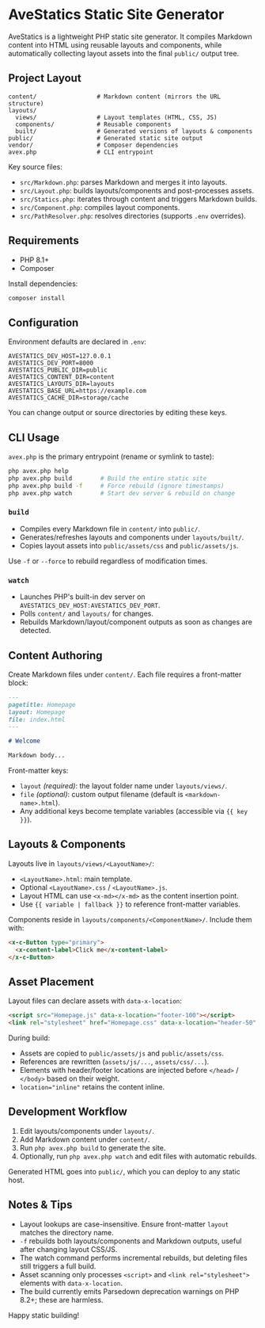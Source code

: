 # AveStatics Static Site Generator

AveStatics is a lightweight PHP static site generator. It compiles Markdown content into HTML using reusable layouts and components, while automatically collecting layout assets into the final `public/` output tree.

## Project Layout

```
content/                 # Markdown content (mirrors the URL structure)
layouts/
  views/                 # Layout templates (HTML, CSS, JS)
  components/            # Reusable components
  built/                 # Generated versions of layouts & components
public/                  # Generated static site output
vendor/                  # Composer dependencies
avex.php                 # CLI entrypoint
```

Key source files:
- `src/Markdown.php`: parses Markdown and merges it into layouts.
- `src/Layout.php`: builds layouts/components and post-processes assets.
- `src/Statics.php`: iterates through content and triggers Markdown builds.
- `src/Component.php`: compiles layout components.
- `src/PathResolver.php`: resolves directories (supports `.env` overrides).

## Requirements

- PHP 8.1+
- Composer

Install dependencies:

```bash
composer install
```

## Configuration

Environment defaults are declared in `.env`:

```
AVESTATICS_DEV_HOST=127.0.0.1
AVESTATICS_DEV_PORT=8000
AVESTATICS_PUBLIC_DIR=public
AVESTATICS_CONTENT_DIR=content
AVESTATICS_LAYOUTS_DIR=layouts
AVESTATICS_BASE_URL=https://example.com
AVESTATICS_CACHE_DIR=storage/cache
```

You can change output or source directories by editing these keys.

## CLI Usage

`avex.php` is the primary entrypoint (rename or symlink to taste):

```bash
php avex.php help
php avex.php build        # Build the entire static site
php avex.php build -f     # Force rebuild (ignore timestamps)
php avex.php watch        # Start dev server & rebuild on change
```

### `build`

- Compiles every Markdown file in `content/` into `public/`.
- Generates/refreshes layouts and components under `layouts/built/`.
- Copies layout assets into `public/assets/css` and `public/assets/js`.

Use `-f` or `--force` to rebuild regardless of modification times.

### `watch`

- Launches PHP's built-in dev server on `AVESTATICS_DEV_HOST:AVESTATICS_DEV_PORT`.
- Polls `content/` and `layouts/` for changes.
- Rebuilds Markdown/layout/component outputs as soon as changes are detected.

## Content Authoring

Create Markdown files under `content/`. Each file requires a front-matter block:

```markdown
---
pagetitle: Homepage
layout: Homepage
file: index.html
---

# Welcome

Markdown body...
```

Front-matter keys:
- `layout` *(required)*: the layout folder name under `layouts/views/`.
- `file` *(optional)*: custom output filename (default is `<markdown-name>.html`).
- Any additional keys become template variables (accessible via `{{ key }}`).

## Layouts & Components

Layouts live in `layouts/views/<LayoutName>/`:
- `<LayoutName>.html`: main template.
- Optional `<LayoutName>.css` / `<LayoutName>.js`.
- Layout HTML can use `<x-md></x-md>` as the content insertion point.
- Use `{{ variable | fallback }}` to reference front-matter variables.

Components reside in `layouts/components/<ComponentName>/`. Include them with:

```html
<x-c-Button type="primary">
  <x-content-label>Click me</x-content-label>
</x-c-Button>
```

## Asset Placement

Layout files can declare assets with `data-x-location`:

```html
<script src="Homepage.js" data-x-location="footer-100"></script>
<link rel="stylesheet" href="Homepage.css" data-x-location="header-50" />
```

During build:
- Assets are copied to `public/assets/js` and `public/assets/css`.
- References are rewritten (`assets/js/...`, `assets/css/...`).
- Elements with header/footer locations are injected before `</head>` / `</body>` based on their weight.
- `location="inline"` retains the content inline.

## Development Workflow

1. Edit layouts/components under `layouts/`.
2. Add Markdown content under `content/`.
3. Run `php avex.php build` to generate the site.
4. Optionally, run `php avex.php watch` and edit files with automatic rebuilds.

Generated HTML goes into `public/`, which you can deploy to any static host.

## Notes & Tips

- Layout lookups are case-insensitive. Ensure front-matter `layout` matches the directory name.
- `-f` rebuilds both layouts/components and Markdown outputs, useful after changing layout CSS/JS.
- The watch command performs incremental rebuilds, but deleting files still triggers a full build.
- Asset scanning only processes `<script>` and `<link rel="stylesheet">` elements with `data-x-location`.
- The build currently emits Parsedown deprecation warnings on PHP 8.2+; these are harmless.

Happy static building!

